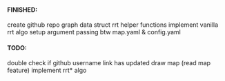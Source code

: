 #### FINISHED:
create github repo
graph data struct
rrt helper functions
implement vanilla rrt algo
setup argument passing btw map.yaml & config.yaml

#### TODO:
double check if github username link has updated
draw map (read map feature)
implement rrt* algo